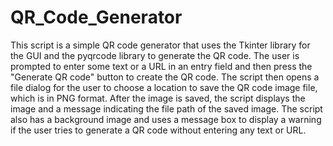 # QR_Code_Generator
This script is a simple QR code generator that uses the Tkinter library for the GUI and the pyqrcode library to generate the QR code. The user is prompted to enter some text or a URL in an entry field and then press the "Generate QR code" button to create the QR code. The script then opens a file dialog for the user to choose a location to save the QR code image file, which is in PNG format. After the image is saved, the script displays the image and a message indicating the file path of the saved image. The script also has a background image and uses a message box to display a warning if the user tries to generate a QR code without entering any text or URL.
